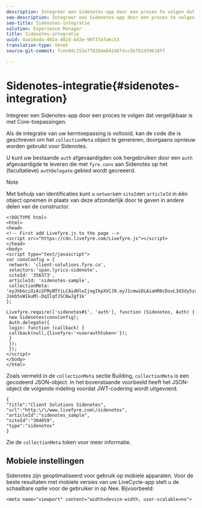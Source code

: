 ```yaml
---
description: Integreer een Sidenotes-app door een proces te volgen dat vergelijkbaar is met Core-toepassingen.
seo-description: Integreer een Sidenotes-app door een proces te volgen dat vergelijkbaar is met Core-toepassingen.
seo-title: Sidenotes-integratie
solution: Experience Manager
title: Sidenotes-integratie
uuid: 4aa14ada-402a-482d-b43e-96f37afa6c53
translation-type: tm+mt
source-git-commit: fcee9dc152e7f8284e64248fdcc5bf81d39618ff

---
```



# Sidenotes-integratie{#sidenotes-integration}

Integreer een Sidenotes-app door een proces te volgen dat vergelijkbaar is met Core-toepassingen.

Als de integratie van uw kerntoepassing is voltooid, kan de code die is geschreven om het `collectionMeta` object te genereren, doorgaans opnieuw worden gebruikt voor Sidenotes.

U kunt uw bestaande `auth` afgevaardigden ook hergebruiken door een `auth` afgevaardigde te leveren die met `fyre.conv` aan Sidenotes op het (facultatieve) `authDelegate` gebied wordt gecreeerd.

>[!NOTE]
>
>Met behulp van identificaties kunt u `network`en `siteId`en `articleId` in één object opnemen in plaats van deze afzonderlijk door te geven in andere delen van de constructor.

```
<!DOCTYPE html> 
<html> 
<head> 
<!-- First add Livefyre.js to the page --> 
<script src="https://cdn.livefyre.com/Livefyre.js"></script> 
</head> 
<body> 
<script type="text/javascript"> 
var convConfig = { 
 network: 'client-solutions.fyre.co', 
 selectors:'span.lyrics-sidenote', 
 siteId: '356373', 
 articleId: 'sidenotes-sample', 
 collectionMeta: 'eyJhbGciOiAiSFMyNTYiLCAidHlwIjogIkpXVCJ9.eyJ1cmwiOiAiaHR0cDovL3d3dy5zaWRlbm90ZXMtZGVtby5jb20vbHlyaWNzIiwgInNpdGVJZCI6ICIzMDQwNTkiLCAidHlwZSI6ICJzaWRlbm90ZXMiLCAiYXJ0aWNsZUlkIjogInNpZGVub3Rlc19zYW1wbGUiLCAidGl0bGUiOiAiQ2xpZW50IFNvbHV0aW9ucyBTaWRlbm90ZXMifQ.2gxnsM0TS8dfp-Jokb5uW1kuMl-DqIlqfJSCBwJgf1k' 
}; 
  
Livefyre.require(['sidenotes#1', 'auth'], function (Sidenotes, Auth) { 
 new Sidenotes(convConfig); 
 Auth.delegate({ 
 login: function (callback) { 
 callback(null,{livefyre:'<userauthtoken>'}); 
 } 
 }); 
 }); 
</script> 
</body> 
</html>
```

Zoals vermeld in de `collectionMeta` sectie Building, `collectionMeta` is een gecodeerd JSON-object. In het bovenstaande voorbeeld heeft het JSON-object de volgende indeling voordat JWT-codering wordt uitgevoerd.

```
{ 
"title":"Client Solutions Sidenotes", 
"url":"http:\/\/www.livefyre.com\/sidenotes", 
"articleId":"sidenotes_sample", 
"siteId":"304059", 
"type":"sidenotes" 
}
```

Zie de `collectionMeta` token voor meer informatie.

## Mobiele instellingen

Sidenotes zijn geoptimaliseerd voor gebruik op mobiele apparaten. Voor de beste resultaten met mobiele versies van uw LiveCycle-app stelt u de schaalbare optie voor de gebruiker in op Nee. Bijvoorbeeld:

```
<meta name="viewport" content="width=device-width, user-scalable=no">
```
